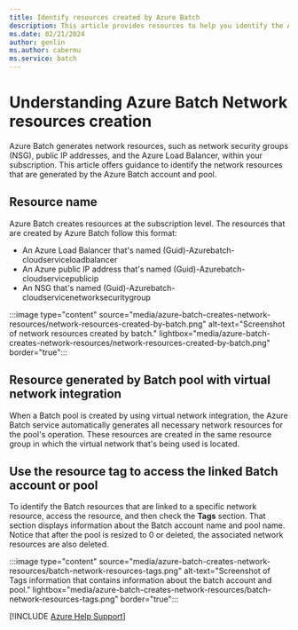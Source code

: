 ```yaml
---
title: Identify resources created by Azure Batch
description: This article provides resources to help you identify the Azure Batch account and pool associated with a specific network-related resource in the Azure Subscription.
ms.date: 02/21/2024
author: genlin
ms.author: cabermu
ms.service: batch
--- 
```


# Understanding Azure Batch Network resources creation

Azure Batch generates network resources, such as network security groups (NSG), public IP addresses, and the Azure Load Balancer, within your subscription. This article offers guidance to identify the network resources that are generated by the Azure Batch account and pool.

## Resource name

Azure Batch creates resources at the subscription level. The resources that are created by Azure Batch follow this format:

- An Azure Load Balancer that's named (Guid)-Azurebatch-cloudserviceloadbalancer
- An Azure public IP address that's named (Guid)-Azurebatch-cloudservicepublicip
- An NSG that's named (Guid)-Azurebatch-cloudservicenetworksecuritygroup

:::image type="content" source="media/azure-batch-creates-network-resources/network-resources-created-by-batch.png" alt-text="Screenshot of network resources created by batch." lightbox="media/azure-batch-creates-network-resources/network-resources-created-by-batch.png" border="true":::

## Resource generated by Batch pool with virtual network integration

When a Batch pool is created by using virtual network integration, the Azure Batch service automatically generates all necessary network resources for the pool's operation. These resources are created in the same resource group in which the virtual network that's being used is located.

## Use the resource tag to access the linked Batch account or pool 

To identify the Batch resources that are linked to a specific network resource, access the resource, and then check the **Tags** section. That section displays information about the Batch account name and pool name. Notice that after the pool is resized to 0 or deleted, the associated network resources are also deleted.

:::image type="content" source="media/azure-batch-creates-network-resources/batch-network-resources-tags.png" alt-text="Screenshot of Tags information that contains information about the batch account and pool." lightbox="media/azure-batch-creates-network-resources/batch-network-resources-tags.png"  border="true":::

[!INCLUDE [Azure Help Support](../../../includes/azure-help-support.md)]
